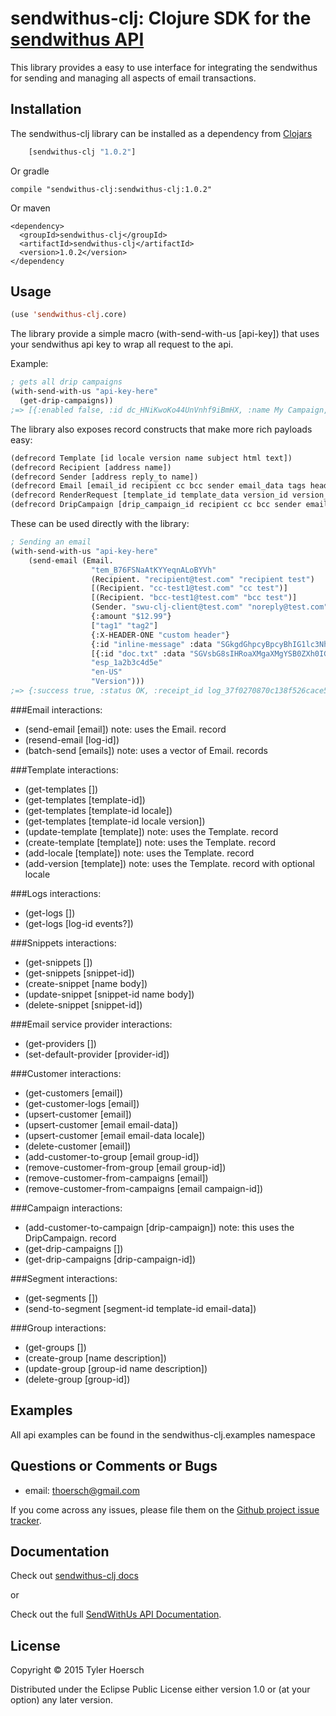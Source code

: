 sendwithus-clj: Clojure SDK for the [sendwithus API](https://www.sendwithus.com/docs/api/)
===========

This library provides a easy to use interface for integrating the sendwithus for sending and managing all aspects of email transactions.

## Installation

The sendwithus-clj library can be installed as a dependency from [Clojars](https://clojars.org/sendwithus-clj)

```el
    [sendwithus-clj "1.0.2"]
```

Or gradle

    compile "sendwithus-clj:sendwithus-clj:1.0.2"

Or maven

    <dependency>
      <groupId>sendwithus-clj</groupId>
      <artifactId>sendwithus-clj</artifactId>
      <version>1.0.2</version>
    </dependency

## Usage

```el
(use 'sendwithus-clj.core)
```

The library provide a simple macro (with-send-with-us [api-key]) that uses your sendwithus api key to wrap all request to the api.

Example:

```el
; gets all drip campaigns
(with-send-with-us "api-key-here"
  (get-drip-campaigns))
;=> [{:enabled false, :id dc_HNiKwoKo44UnVnhf9iBmHX, :name My Campaign, :trigger_email_id nil, :drip_steps [{:delay_seconds 604800, :id dcs_TXb27jmMpSv9V3497iHdaL, :email_id tem_B76FSNaAtKYYeqnALoBYVh, :object drip_step}], :object drip_campaign}]
```

The library also exposes record constructs that make more rich payloads easy:

```el
(defrecord Template [id locale version name subject html text])
(defrecord Recipient [address name])
(defrecord Sender [address reply_to name])
(defrecord Email [email_id recipient cc bcc sender email_data tags headers inline files esp_account locale version_name])
(defrecord RenderRequest [template_id template_data version_id version_name locale strict])
(defrecord DripCampaign [drip_campaign_id recipient cc bcc sender email_data tags esp_account locale])
```

These can be used directly with the library:

```el
; Sending an email
(with-send-with-us "api-key-here"
    (send-email (Email.
                  "tem_B76FSNaAtKYYeqnALoBYVh"
                  (Recipient. "recipient@test.com" "recipient test")
                  [(Recipient. "cc-test1@test.com" "cc test")]
                  [(Recipient. "bcc-test1@test.com" "bcc test")]
                  (Sender. "swu-clj-client@test.com" "noreply@test.com" "SWU clj")
                  {:amount "$12.99"}
                  ["tag1" "tag2"]
                  {:X-HEADER-ONE "custom header"}
                  {:id "inline-message" :data "SGkgdGhpcyBpcyBhIG1lc3NhZ2U="}
                  [{:id "doc.txt" :data "SGVsbG8sIHRoaXMgaXMgYSB0ZXh0IGZpbGUuCg=="}]
                  "esp_1a2b3c4d5e"
                  "en-US"
                  "Version")))
;=> {:success true, :status OK, :receipt_id log_37f0270870c138f526cace50b7615f6c, :email {:locale en-US, :version_name Version, :name My Template}}
```

###Email interactions:

- (send-email [email]) note: uses the Email. record
- (resend-email [log-id])
- (batch-send [emails]) note: uses a vector of Email. records

###Template interactions:

- (get-templates [])
- (get-templates [template-id])
- (get-templates [template-id locale])
- (get-templates [template-id locale version])
- (update-template [template]) note: uses the Template. record
- (create-template [template]) note: uses the Template. record
- (add-locale [template]) note: uses the Template. record
- (add-version [template]) note: uses the Template. record with optional locale

###Logs interactions:

- (get-logs [])
- (get-logs [log-id events?])

###Snippets interactions:

- (get-snippets [])
- (get-snippets [snippet-id])
- (create-snippet [name body])
- (update-snippet [snippet-id name body])
- (delete-snippet [snippet-id])

###Email service provider interactions:

- (get-providers [])
- (set-default-provider [provider-id])

###Customer interactions:

- (get-customers [email])
- (get-customer-logs [email])
- (upsert-customer [email])
- (upsert-customer [email email-data])
- (upsert-customer [email email-data locale])
- (delete-customer [email])
- (add-customer-to-group [email group-id])
- (remove-customer-from-group [email group-id])
- (remove-customer-from-campaigns [email])
- (remove-customer-from-campaigns [email campaign-id])

###Campaign interactions:

- (add-customer-to-campaign [drip-campaign]) note: this uses the DripCampaign. record
- (get-drip-campaigns [])
- (get-drip-campaigns [drip-campaign-id])

###Segment interactions:

- (get-segments [])
- (send-to-segment [segment-id template-id email-data])


###Group interactions:

- (get-groups [])
- (create-group [name description])
- (update-group [group-id name description])
- (delete-group [group-id])

## Examples

All api examples can be found in the sendwithus-clj.examples namespace

## Questions or Comments or Bugs

* email: thoersch@gmail.com

If you come across any issues, please file them on the [Github project issue tracker](https://github.com/thoersch/sendwithus-clj/issues).

## Documentation

Check out [sendwithus-clj docs](http://thoersch.github.io/sendwithus-clj/)

or

Check out the full [SendWithUs API Documentation](https://www.sendwithus.com/docs/api/).

## License

Copyright © 2015 Tyler Hoersch

Distributed under the Eclipse Public License either version 1.0 or (at
your option) any later version.
